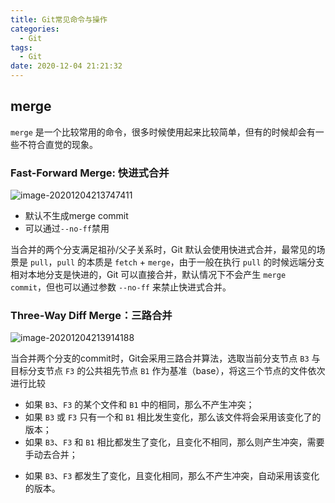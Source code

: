 ```yaml
---
title: Git常见命令与操作
categories:
  - Git
tags:
  - Git
date: 2020-12-04 21:21:32
---
```


## merge

`merge` 是一个比较常用的命令，很多时候使用起来比较简单，但有的时候却会有一些不符合直觉的现象。

### Fast-Forward Merge: 快进式合并

![image-20201204213747411](https://images-1300309047.cos.ap-chengdu.myqcloud.com/blog/image-20201204213747411.png)

* 默认不生成merge commit
* 可以通过`--no-ff`禁用

当合并的两个分支满足祖孙/父子关系时，Git 默认会使用快进式合并，最常见的场景是 `pull`，`pull` 的本质是 `fetch` + `merge`，由于一般在执行 `pull` 的时候远端分支相对本地分支是快进的，Git 可以直接合并，默认情况下不会产生 `merge commit`，但也可以通过参数 `--no-ff` 来禁止快进式合并。

### Three-Way Diff Merge：三路合并

![image-20201204213914188](https://images-1300309047.cos.ap-chengdu.myqcloud.com/blog/image-20201204213914188.png)

当合并两个分支的commit时，Git会采用三路合并算法，选取当前分支节点 `B3` 与目标分支节点 `F3` 的公共祖先节点 `B1` 作为基准（base），将这三个节点的文件依次进行比较

* 如果 `B3`、`F3` 的某个文件和 `B1` 中的相同，那么不产生冲突；
* 如果 `B3` 或 `F3` 只有一个和 `B1` 相比发生变化，那么该文件将会采用该变化了的版本；
* 如果 `B3`、`F3` 和 `B1` 相比都发生了变化，且变化不相同，那么则产生冲突，需要手动去合并；

- 如果 `B3`、`F3` 都发生了变化，且变化相同，那么不产生冲突，自动采用该变化的版本。

